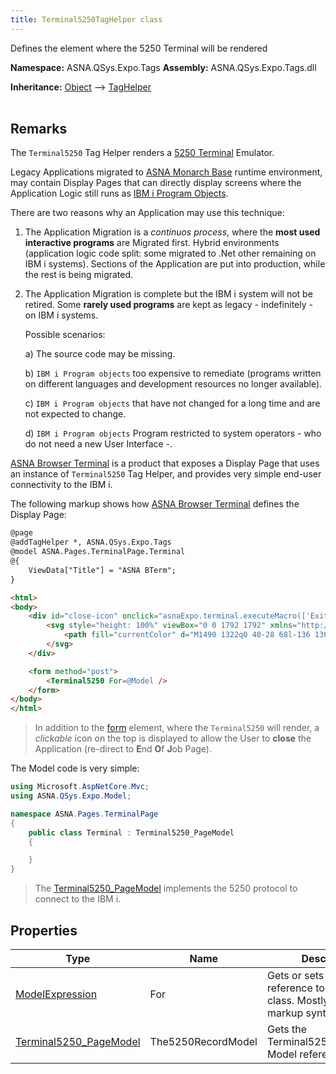 ```yaml
---
title: Terminal5250TagHelper class
---
```


Defines the element where the 5250 Terminal will be rendered

**Namespace:** ASNA.QSys.Expo.Tags
**Assembly:** ASNA.QSys.Expo.Tags.dll

**Inheritance:** [Object](https://docs.microsoft.com/en-us/dotnet/api/system.object) --> [TagHelper](https://learn.microsoft.com/en-us/dotnet/api/microsoft.aspnetcore.razor.taghelpers.taghelper?view=aspnetcore-8.0)
<br>
<br>

## Remarks

The `Terminal5250` Tag Helper renders a [5250 Terminal](https://en.wikipedia.org/wiki/IBM_5250) Emulator.

Legacy Applications migrated to [ASNA Monarch Base](/concepts/concepts-overview.html) runtime environment, may contain Display Pages that can directly display screens where the Application Logic still runs as [IBM i Program Objects](https://www.ibm.com/docs/en/i/7.1?topic=concepts-i-objects#).

There are two reasons why an Application may use this technique:

1. The Application Migration is a *continuos process*, where the **most used interactive programs** are Migrated first. Hybrid environments (application logic code split: some migrated to .Net other remaining on IBM i systems). Sections of the Application are put into production, while the rest is being migrated.
2. The Application Migration is complete but the IBM i system will not be retired. Some **rarely used programs** are kept as legacy - indefinitely - on IBM i systems.

   Possible scenarios:

      a) The source code may be missing.

      b) `IBM i Program objects` too expensive to remediate (programs written on different languages and development resources no longer available).

      c) `IBM i Program objects` that have not changed for a long time and are not expected to change.

      d) `IBM i Program objects` Program restricted to system operators - who do not need a new User Interface -.



[ASNA Browser Terminal](https://asna.com/us/products/bterm) is a product that exposes a Display Page that uses an instance of `Terminal5250` Tag Helper, and provides very simple end-user connectivity to the IBM i.

The following markup shows how [ASNA Browser Terminal](https://asna.com/us/products/bterm) defines the Display Page:

```html
@page
@addTagHelper *, ASNA.QSys.Expo.Tags
@model ASNA.Pages.TerminalPage.Terminal
@{
    ViewData["Title"] = "ASNA BTerm";
}

<html>
<body>
    <div id="close-icon" onclick="asnaExpo.terminal.executeMacro(['Exit', 'REDIRECT:/Monarch/Eoj'])" >
        <svg style="height: 100%" viewBox="0 0 1792 1792" xmlns="http://www.w3.org/2000/svg">
            <path fill="currentColor" d="M1490 1322q0 40-28 68l-136 136q-28 28-68 28t-68-28l-294-294-294 294q-28 28-68 28t-68-28l-136-136q-28-28-28-68t28-68l294-294-294-294q-28-28-28-68t28-68l136-136q28-28 68-28t68 28l294 294 294-294q28-28 68-28t68 28l136 136q28 28 28 68t-28 68l-294 294 294 294q28 28 28 68z" />
        </svg>
    </div>

    <form method="post">
        <Terminal5250 For=@Model />
    </form>
</body>
</html>
```

>In addition to the [form](https://developer.mozilla.org/en-US/docs/Web/HTML/Element/form) element, where the `Terminal5250` will render, a *clickable* icon on the top is displayed to allow the User to **close** the Application (re-direct to **E**nd **O**f **J**ob Page).

The Model code is very simple:

```cs
using Microsoft.AspNetCore.Mvc;
using ASNA.QSys.Expo.Model;

namespace ASNA.Pages.TerminalPage
{
    public class Terminal : Terminal5250_PageModel
    {

    }
}
```

>The [Terminal5250_PageModel](/reference/expo/qsys-expo-model/terminal5250-page-model.html) implements the 5250 protocol to connect to the IBM i.

## Properties

| Type | Name | Description
| --- | --- | --- 
| [ModelExpression](https://docs.microsoft.com/en-us/dotnet/api/microsoft.aspnetcore.mvc.viewfeatures.modelexpression) | For | Gets or sets the Model reference to the Record class. Mostly to simplify markup syntax.  |
| [Terminal5250_PageModel](/reference/expo/qsys-expo-model/terminal5250-page-model.html) | The5250RecordModel | Gets the Terminal5250_PageModel Model reference |

